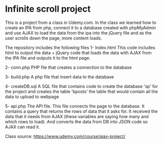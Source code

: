 # Infinite scroll project
This is a project from a class in Udemy.com. In the class we learned how to create an IPA from php, connect it to a database created with phpMyAdmin and use AJAX to load the data from the ipa into the jQuery file and as the user scrolls down the page, more content loads. 

The repository includes the following files
 1- Index.html
 This code includes html to output the data + jQuery code that loads the data with AJAX from the IPA file and outputs it to the html page. 

 2- conn.php 
 PHP file that creates a connection to the database

 3- build.php
 A php file that insert data to the database

 4- createDB.sql 
 A SQL file that contains code to create the database 'sp' for the project and creates the table 'bposts' the table that would contain all the data to upload to webpage

 5- api.php
 The API file. This file connects the page to the database. It contains a query that returns the rows of data that it asks for. It received the data that it needs from AJAX (these variables are saying how many and which rows to load). And converts the data from DB into JSON code so AJAX can read it. 
 
 Class source: https://www.udemy.com/course/ajax-project/
